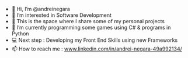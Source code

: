 - 👋 Hi, I’m @andreinegara
- 👀 I’m interested in Software Development
- 🎢 This is the space where I share some of my personal projects
- 🌱 I’m currently programming some games using C# & programs in Python
- 💻 Next step : Developing my Front End Skills using new Frameworks
- 📫 How to reach me : www.linkedin.com/in/andrei-negara-49a992134/

<!---
andreinegara/andreinegara is a ✨ special ✨ repository because its `README.md` (this file) appears on your GitHub profile.
You can click the Preview link to take a look at your changes.
--->

